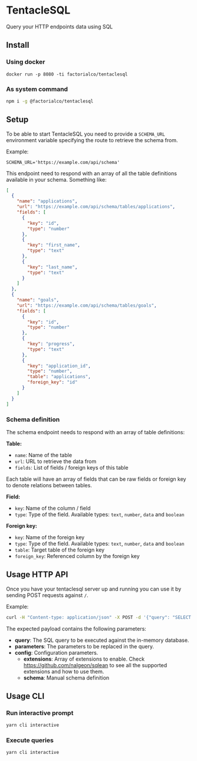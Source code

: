 # TentacleSQL

Query your HTTP endpoints data using SQL

## Install

### Using docker

`docker run -p 8080 -ti factorialco/tentaclesql`

### As system command

```bash
npm i -g @factorialco/tentaclesql
```

## Setup

To be able to start TentacleSQL you need to provide a `SCHEMA_URL` environment
variable specifying the route to retrieve the schema from.

Example:

```
SCHEMA_URL='https://example.com/api/schema'
```

This endpoint need to respond with an array of all the table definitions
available in your schema. Something like:

```json
[
  {
    "name": "applications",
    "url": "https://example.com/api/schema/tables/applications",
    "fields": [
      {
        "key": "id",
        "type": "number"
      },
      {
        "key": "first_name",
        "type": "text"
      },
      {
        "key": "last_name",
        "type": "text"
      }
    ]
  },
  {
    "name": "goals",
    "url": "https://example.com/api/schema/tables/goals",
    "fields": [
      {
        "key": "id",
        "type": "number"
      },
      {
        "key": "progress",
        "type": "text"
      },
      {
        "key": "application_id",
        "type": "number",
        "table": "applications",
        "foreign_key": "id"
      }
    ]
  }
]
```

### Schema definition

The schema endpoint needs to respond with an array of table definitions:

**Table:**

- `name`: Name of the table
- `url`: URL to retrieve the data from
- `fields`: List of fields / foreign keys of this table

Each table will have an array of fields that can be raw fields or foreign key
to denote relations between tables.

**Field:**

- `key`: Name of the column / field
- `type`: Type of the field. Available types: `text`, `number`, `data` and `boolean`

**Foreign key:**

- `key`: Name of the foreign key
- `type`: Type of the field. Available types: `text`, `number`, `data` and `boolean`
- `table`: Target table of the foreign key
- `foreign_key`: Referenced column by the foreign key

## Usage HTTP API

Once you have your tentaclesql server up and running you can use it by sending
POST requests against `/`.

Example:

```bash
curl -H "Content-type: application/json" -X POST -d '{"query": "SELECT 1;"}' http://localhost:3000/
```

The expected payload contains the following parameters:

- **query**: The SQL query to be executed against the in-memory database.
- **parameters**: The parameters to be replaced in the query.
- **config**: Configuration parameters.
  - **extensions**: Array of extensions to enable. Check
  https://github.com/nalgeon/sqlean to see all the supported extensions and how
  to use them.
  - **schema**: Manual schema definition

## Usage CLI

### Run interactive prompt

```bash
yarn cli interactive
```

### Execute queries

```bash
yarn cli interactive
```

